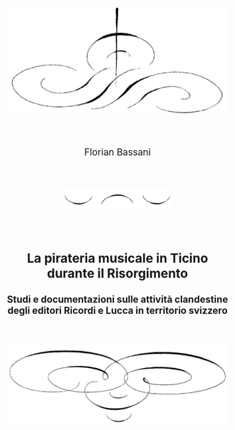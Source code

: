 
<div class="content-container">
<p style="text-align: center"><img src="/media/chapter-00-image1.jpg" alt="" style="max-width: 500px;"/></p>
<br /><br />
<p style="text-align: center; font-size: 1.3rem">Florian Bassani</p>
<br /><br />
<p style="text-align: center">
	<img src="/media/chapter-00-image2.jpg" alt="" style="max-width: 240px" />
</p>
<br /><br />
<p style="text-align: center"><h1 style="text-align: center">La pirateria musicale in Ticino durante il Risorgimento</h1></p>

<p style="text-align: center"><h2 style="text-align: center">Studi e documentazioni sulle attività clandestine <br />degli editori Ricordi e Lucca in territorio svizzero</h2></p>

<br /><br />
<p style="text-align: center"><img src="/media/chapter-00-image3.jpg" alt="" style="max-width: 500px" /></p>



